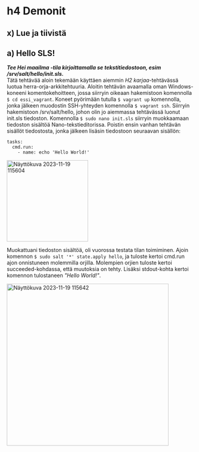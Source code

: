 # h4 Demonit
## x) Lue ja tiivistä

## a) Hello SLS!
<i><b>Tee Hei maailma -tila kirjoittamalla se tekstitiedostoon, esim /srv/salt/hello/init.sls.</i></b>
<br>
Tätä tehtävää aloin tekemään käyttäen aiemmin <i>H2 karjaa</i>-tehtävässä luotua herra-orja-arkkitehtuuria. Aloitin tehtävän avaamalla oman Windows-koneeni komentokehoitteen, jossa siirryin oikeaan hakemistoon komennolla ```$ cd essi_vagrant```. Koneet pyörimään tutulla ``$ vagrant up`` komennolla, jonka jälkeen muodostin SSH-yhteyden komennolla ``$ vagrant ssh``. Siirryin hakemistoon /srv/salt/hello, johon olin jo aiemmassa tehtävässä luonut init.sls tiedoston. Komennolla ``$ sudo nano init.sls`` siirryin muokkaamaan tiedoston sisältöä Nano-tekstieditorissa. Poistin ensin vanhan tehtävän sisällöt tiedostosta, jonka jälkeen lisäsin tiedostoon seuraavan sisällön:
<br>
```
tasks:
  cmd.run:
    - name: echo 'Hello World!'
```

<img width="218" alt="Näyttökuva 2023-11-19 115604" src="https://github.com/esskra/palvelinten_hallinta/assets/148875302/dc259370-c231-4107-9efc-14a3f5d583f9">

Muokattuani tiedoston sisältöä, oli vuorossa testata tilan toimiminen. Ajoin komennon ``$ sudo salt '*' state.apply hello``, ja tuloste kertoi cmd.run ajon onnistuneen molemmilla orjilla. Molempien orjien tuloste kertoi succeeded-kohdassa, että muutoksia on tehty. Lisäksi stdout-kohta kertoi komennon tulostaneen <i>"Hello World!"</i>.

<img width="434" alt="Näyttökuva 2023-11-19 115642" src="https://github.com/esskra/palvelinten_hallinta/assets/148875302/76fd3c19-a988-4c03-9a3f-2cbabaedcd10">


